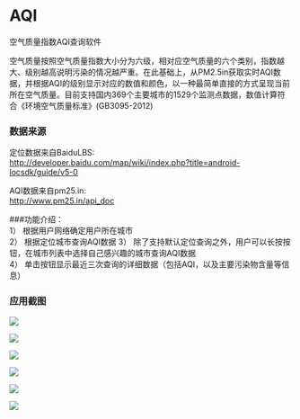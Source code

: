 # AQI
空气质量指数AQI查询软件  

空气质量按照空气质量指数大小分为六级，相对应空气质量的六个类别，指数越大、级别越高说明污染的情况越严重。在此基础上，从PM2.5in获取实时AQI数据，并根据AQI的级别显示对应的数值和颜色，以一种最简单直接的方式呈现当前所在空气质量。目前支持国内369个主要城市的1529个监测点数据，数值计算符合《环境空气质量标准》(GB3095-2012)  

### 数据来源 
定位数据来自BaiduLBS:  
http://developer.baidu.com/map/wiki/index.php?title=android-locsdk/guide/v5-0  

AQI数据来自pm25.in:  
http://www.pm25.in/api_doc

###功能介绍：  
1） 根据用户网络确定用户所在城市  
2） 根据定位城市查询AQI数据
3） 除了支持默认定位查询之外，用户可以长按按钮，在城市列表中选择自己感兴趣的城市查询AQI数据  
4） 单击按钮显示最近三次查询的详细数据（包括AQI，以及主要污染物含量等信息）

### 应用截图  

![](http://i.imgur.com/n9uVnpG.png)  

![](http://i.imgur.com/eNC4MAO.png)  

![](http://i.imgur.com/2j1gsCg.png)  

![](http://i.imgur.com/qTP3b3T.png) 

![](http://i.imgur.com/s36IBjc.png)  

![](http://i.imgur.com/EuswOUw.png)